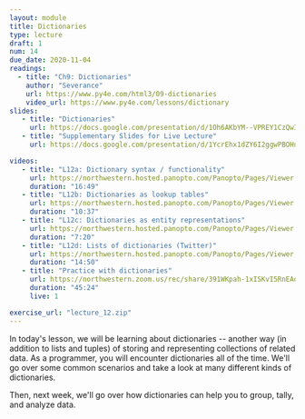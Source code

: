 ```yaml
---
layout: module
title: Dictionaries
type: lecture
draft: 1
num: 14
due_date: 2020-11-04
readings:
  - title: "Ch9: Dictionaries"
    author: "Severance"
    url: https://www.py4e.com/html3/09-dictionaries
    video_url: https://www.py4e.com/lessons/dictionary
slides: 
   - title: "Dictionaries"
     url: https://docs.google.com/presentation/d/1Oh6AKbYM--VPREY1CzQwIWkzwNcBDuBzSc8xSnQHOU4/edit?usp=sharing
   - title: "Supplementary Slides for Live Lecture"
     url: https://docs.google.com/presentation/d/1YcrEhx1dZY6I2ggwPBOHue3ERufKgpgpOXIhPMWftAc/edit?usp=sharing

videos:
   - title: "L12a: Dictionary syntax / functionality"
     url: https://northwestern.hosted.panopto.com/Panopto/Pages/Viewer.aspx?id=85b74b8a-fb6e-4214-9d35-abc0013d2a77
     duration: "16:49"
   - title: "L12b: Dictionaries as lookup tables"
     url: https://northwestern.hosted.panopto.com/Panopto/Pages/Viewer.aspx?id=842eff10-500b-43be-a49b-abc00140e52b
     duration: "10:37"
   - title: "L12c: Dictionaries as entity representations"
     url: https://northwestern.hosted.panopto.com/Panopto/Pages/Viewer.aspx?id=e1af8ddc-5d48-4c01-aee3-abc001448c0d
     duration: "7:20"
   - title: "L12d: Lists of dictionaries (Twitter)"
     url: https://northwestern.hosted.panopto.com/Panopto/Pages/Viewer.aspx?id=eefa7970-1dc1-4571-8b4d-abc00149ab7f
     duration: "14:50"
   - title: "Practice with dictionaries"
     url: https://northwestern.zoom.us/rec/share/391WKpah-1xISKvI5RnEAqI5Qq65T6a82iBN-vtbmktqw-Kz_dhPImLh6IuPiiC7?startTime=1590092990000
     duration: "45:24"
     live: 1

exercise_url: "lecture_12.zip"
---
```


In today's lesson, we will be learning about dictionaries -- another way (in addition to lists and tuples) of storing and representing collections of related data. As a programmer, you will encounter dictionaries all of the time. We'll go over some common scenarios and take a look at many different kinds of dictionaries.

Then, next week, we'll go over how dictionaries can help you to group, tally, and analyze data.
